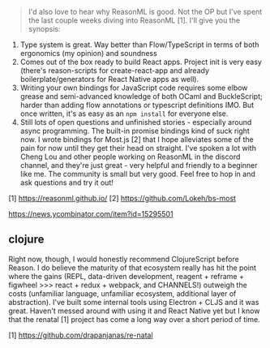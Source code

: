 > I'd also love to hear why ReasonML is good.
Not the OP but I've spent the last couple weeks diving into ReasonML [1]. I'll give you the synopsis:
1. Type system is great. Way better than Flow/TypeScript in terms of both ergonomics (my opinion) and soundness
2. Comes out of the box ready to build React apps. Project init is very easy (there's reason-scripts for create-react-app and already boilerplate/generators for React Native apps as well).
2. Writing your own bindings for JavaScript code requires some elbow grease and semi-advanced knowledge of both OCaml and BuckleScript; harder than adding flow annotations or typescript definitions IMO. But once written, it's as easy as an `npm install` for everyone else.
3. Still lots of open questions and unfinished stories - especially around async programming. The built-in promise bindings kind of suck right now. I wrote bindings for Most.js [2] that I hope alleviates some of the pain for now until they get their head on straight.
I've spoken a lot with Cheng Lou and other people working on ReasonML in the discord channel, and they're just great - very helpful and friendly to a beginner like me. The community is small but very good. Feel free to hop in and ask questions and try it out!

[1] https://reasonml.github.io/
[2] https://github.com/Lokeh/bs-most

https://news.ycombinator.com/item?id=15295501

## clojure

Right now, though, I would honestly recommend ClojureScript before Reason. I do believe the maturity of that ecosystem really has hit the point where the gains (REPL, data-driven development, reagent + reframe + figwheel >>> react + redux + webpack, and CHANNELS!) outweigh the costs (unfamiliar language, unfamiliar ecosystem, additional layer of abstraction). I've built some internal tools using Electron + CLJS and it was great. Haven't messed around with using it and React Native yet but I know that the renatal [1] project has come a long way over a short period of time.

[1] https://github.com/drapanjanas/re-natal

